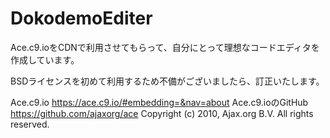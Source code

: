 # DokodemoEditer
Ace.c9.ioをCDNで利用させてもらって、自分にとって理想なコードエディタを作成しています。

BSDライセンスを初めて利用するため不備がございましたら、訂正いたします。

Ace.c9.io
https://ace.c9.io/#embedding=&nav=about
Ace.c9.ioのGitHub
https://github.com/ajaxorg/ace
Copyright (c) 2010, Ajax.org B.V.
All rights reserved.
